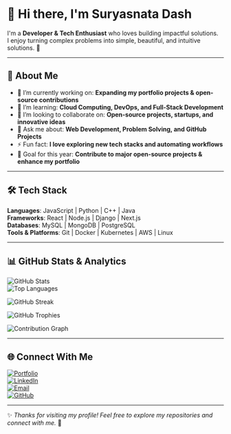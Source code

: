 <h1> 👋 Hi there, I'm Suryasnata Dash  </h1>

I'm a **Developer & Tech Enthusiast** who loves building impactful solutions.  
I enjoy turning complex problems into simple, beautiful, and intuitive solutions. 🚀    

---

## 🌟 About Me  
- 🔭 I’m currently working on: **Expanding my portfolio projects & open-source contributions**  
- 🌱 I’m learning: **Cloud Computing, DevOps, and Full-Stack Development**  
- 👯 I’m looking to collaborate on: **Open-source projects, startups, and innovative ideas**  
- 💬 Ask me about: **Web Development, Problem Solving, and GitHub Projects**  
- ⚡ Fun fact: **I love exploring new tech stacks and automating workflows**  
- 🎯 Goal for this year: **Contribute to major open-source projects & enhance my portfolio**  

---

## 🛠️ Tech Stack  
**Languages**: JavaScript | Python | C++ | Java  
**Frameworks**: React | Node.js | Django | Next.js  
**Databases**: MySQL | MongoDB | PostgreSQL  
**Tools & Platforms**: Git | Docker | Kubernetes | AWS | Linux  

---

## 📊 GitHub Stats & Analytics  

![GitHub Stats](https://github-readme-stats.vercel.app/api?username=Techie-Surya&show_icons=true&theme=tokyonight)  
![Top Languages](https://github-readme-stats.vercel.app/api/top-langs/?username=Techie-Surya&layout=compact&theme=tokyonight)  

![GitHub Streak](https://streak-stats.demolab.com?user=Techie-Surya&theme=tokyonight&border_radius=10)  

![GitHub Trophies](https://github-profile-trophy.vercel.app/?username=Techie-Surya&theme=tokyonight&no-frame=true&no-bg=true&margin-w=15)  

![Contribution Graph](https://github-readme-activity-graph.vercel.app/graph?username=Techie-Surya&theme=tokyo-night)  

---

## 🌐 Connect With Me  

[![Portfolio](https://img.shields.io/badge/🌍%20Portfolio-000000?style=for-the-badge)](https://techie-surya.github.io/portfolio/)  
[![LinkedIn](https://img.shields.io/badge/LinkedIn-0A66C2?logo=linkedin&logoColor=white&style=for-the-badge)](https://www.linkedin.com/in/suryasnata-dash-584913335/)  
[![Email](https://img.shields.io/badge/Email-D14836?logo=gmail&logoColor=white&style=for-the-badge)](mailto:surya14dash@gmail.com)  
[![GitHub](https://img.shields.io/badge/GitHub-181717?logo=github&logoColor=white&style=for-the-badge)](https://github.com/Techie-Surya)  

---

✨ *Thanks for visiting my profile! Feel free to explore my repositories and connect with me.* 🚀
